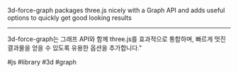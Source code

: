 3d-force-graph packages three.js nicely with a Graph API and adds useful options to quickly get good looking results

---
3d-force-graph는 그래프 API와 함께 three.js를 효과적으로 통합하며, 빠르게 멋진 결과물을 얻을 수 있도록 유용한 옵션을 추가합니다."

#js 
#library
#3d
#graph